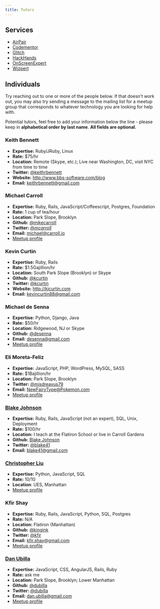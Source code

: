 ```yaml
---
title: Tutors
---
```


## Services

* [AirPair](https://www.airpair.com)
* [Codementor](https://www.codementor.io)
* [Glitch](https://glitch.com/)
* [HackHands](http://www.hackhands.com/)
* [OnScreenExpert](https://www.onscreenexpert.com/)
* [Wizpert](https://wizpert.com)

## Individuals

Try reaching out to one or more of the people below. If that doesn't work out, you may also try sending a message to the mailing list for a meetup group that corresponds to whatever technology you are looking for help with.

Potential tutors, feel free to add your information below the line - please keep in **alphabetical order by last name**.  **All fields are optional.**

### Keith Bennett
* **Expertise:** Ruby/JRuby, Linux
* **Rate:** $75/hr
* **Location:** Remote (Skype, etc.); Live near Washington, DC, visit NYC from time to time
* **Twitter:** [@keithrbennett](https://twitter.com/keithrbennett)
* **Website:** http://www.bbs-software.com/blog
* **Email:** keithrbennett@gmail.com

### Michael Carroll
* **Expertise:** Ruby, Rails, JavaScript/Coffeescript, Postgres, Foundation
* **Rate:** 1 cup of tea/hour
* **Location:** Park Slope, Brooklyn
* **Github:** [@mikecarroll](https://github.com/mikecarroll)
* **Twitter:** [@_mcarroll_](https://twitter.com/_mcarroll_)
* **Email:** michael@carroll.io
* [Meetup profile](http://www.meetup.com/hackerhours/members/7520254/)

### Kevin Curtin
* **Expertise:** Ruby, Rails
* **Rate:** $1.5Gajillion/hr
* **Location:** South Park Slope (Brooklyn) or Skype
* **Github:** [@kcurtin](https://github.com/kcurtin)
* **Twitter:** [@kcurtin](https://twitter.com/kcurtin)
* **Website:** http://kjcurtin.com
* **Email:** kevincurtin88@gmail.com

### Michael de Senna
* **Expertise:** Python, Django, Java
* **Rate:** $50/hr
* **Location:** Ridgewood, NJ or Skype
* **Github:** [@desenna](https://github.com/desenna)
* **Email:** desenna@gmail.com
* [Meetup profile](http://www.meetup.com/hackerhours/members/6568087/)

### Eli Moreta-Feliz
* **Expertise:** JavaScript, PHP, WordPress, MySQL, SASS
* **Rate:** $1Bajillion/hr
* **Location:** Park Slope, Brooklyn
* **Twitter:** [@misdreavus79](https://twitter.com/misdreavus79)
* **Email:** NewFairyType@Pokemon.com
* [Meetup profile](http://www.meetup.com/hackerhours/members/53714932/)

### [Blake Johnson](http://consistentactions.com)
* **Expertise:** Ruby, Rails, JavaScript (not an expert), SQL, Unix, Deployment
* **Rate:** $100/hr
* **Location:** I teach at the Flatiron School or live in Carroll Gardens
* **Github:** [Blake Johnson](https://github.com/blake41)
* **Twitter:** [@blake41](https://twitter.com/blake41)
* **Email:** blake41@gmail.com

### [Christopher Liu](https://github.com/christopherliu)
* **Expertise:** Python, JavaScript, SQL
* **Rate:** 10/10
* **Location**: UES, Manhattan
* [Meetup profile](http://www.meetup.com/hackerhours/members/7191372/)

### Kfir Shay
* **Expertise:** Ruby, Rails, JavaScript, Python, SQL, Postgres
* **Rate:** N/A
* **Location:** Flatiron (Manhattan)
* **Github:** [@kingink](https://github.com/kingink)
* **Twitter:** [@kfir](https://twitter.com/kfir)
* **Email:** kfir.shay@gmail.com
* [Meetup profile](http://www.meetup.com/hackerhours/members/2818945/)

### [Dan Ubilla](http://www.danubilla.com)
* **Expertise:** JavaScript, CSS, AngularJS, Rails, Ruby
* **Rate:** ask me
* **Location:** Park Slope, Brooklyn; Lower Manhattan
* **Github:** [@dubilla](https://github.com/dubilla)
* **Twitter:** [@dubilla](https://twitter.com/dubilla)
* **Email:** dan.ubilla@gmail.com
* [Meetup profile](http://www.meetup.com/hackerhours/members/9092697/)
